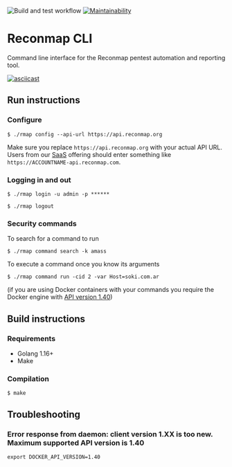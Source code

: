 ![Build and test workflow](https://github.com/Reconmap/cli/workflows/Build%20and%20test%20workflow/badge.svg)
[![Maintainability](https://api.codeclimate.com/v1/badges/8a2a847901e80305051b/maintainability)](https://codeclimate.com/github/reconmap/cli/maintainability)

# Reconmap CLI

Command line interface for the Reconmap pentest automation and reporting tool.

[![asciicast](https://asciinema.org/a/402505.svg)](https://asciinema.org/a/402505)

## Run instructions

### Configure

```shell
$ ./rmap config --api-url https://api.reconmap.org
```

Make sure you replace `https://api.reconmap.org` with your actual API URL. Users from our [SaaS](https://reconmap.com) offering should enter something like `https://ACCOUNTNAME-api.reconmap.com`.

### Logging in and out

```shell
$ ./rmap login -u admin -p ******

$ ./rmap logout
```

### Security commands

To search for a command to run

```shell
$ ./rmap command search -k amass
```

To execute a command once you know its arguments

```shell
$ ./rmap command run -cid 2 -var Host=soki.com.ar
```

(if you are using Docker containers with your commands you require the Docker engine with [API version 1.40](https://docs.docker.com/engine/api/v1.40/))

## Build instructions

### Requirements

- Golang 1.16+
- Make

### Compilation

```shell
$ make
```

## Troubleshooting

### Error response from daemon: client version 1.XX is too new. Maximum supported API version is 1.40

```shell
export DOCKER_API_VERSION=1.40
```
